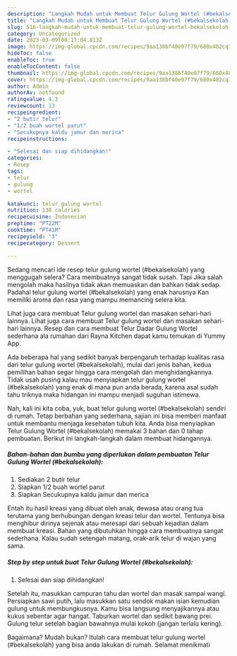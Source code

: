 ```yaml
---
description: "Langkah Mudah untuk Membuat Telur Gulung Wortel (#bekalsekolah) yang Enak"
title: "Langkah Mudah untuk Membuat Telur Gulung Wortel (#bekalsekolah) yang Enak"
slug: 516-langkah-mudah-untuk-membuat-telur-gulung-wortel-bekalsekolah-yang-enak
category: Uncategorized
date: 2023-03-09T08:17:04.813Z
image: https://img-global.cpcdn.com/recipes/9aa138bf40e07f79/680x482cq70/telur-gulung-wortel-bekalsekolah-foto-resep-utama.jpg
hideToc: false
enableToc: true
enableTocContent: false
thumbnail: https://img-global.cpcdn.com/recipes/9aa138bf40e07f79/680x482cq70/telur-gulung-wortel-bekalsekolah-foto-resep-utama.jpg
cover: https://img-global.cpcdn.com/recipes/9aa138bf40e07f79/680x482cq70/telur-gulung-wortel-bekalsekolah-foto-resep-utama.jpg
author: Admin
authorAv: notfound
ratingvalue: 4.3
reviewcount: 13
recipeingredient:
- "2 butir telur"
- "1/2 buah wortel parut"
- "Secukupnya kaldu jamur dan merica"
recipeinstructions:

- "Selesai dan siap dihidangkan!"
categories:
- Resep
tags:
- telur
- gulung
- wortel

katakunci: telur gulung wortel 
nutrition: 138 calories
recipecuisine: Indonesian
preptime: "PT22M"
cooktime: "PT41M"
recipeyield: "3"
recipecategory: Dessert

---
```



Sedang mencari ide resep telur gulung wortel (#bekalsekolah) yang menggugah selera? Cara membuatnya sangat tidak susah. Tapi Jika salah mengolah maka hasilnya tidak akan memuaskan dan bahkan tidak sedap. Padahal telur gulung wortel (#bekalsekolah) yang enak harusnya Kan memiliki aroma dan rasa yang mampu memancing selera kita.


Lihat juga cara membuat Telur gulung wortel dan masakan sehari-hari lainnya. Lihat juga cara membuat Telur gulung wortel dan masakan sehari-hari lainnya. Resep dan cara membuat Telur Dadar Gulung Wortel sederhana ala rumahan dari Rayna Kitchen dapat kamu temukan di Yummy App.

Ada beberapa hal yang sedikit banyak berpengaruh terhadap kualitas rasa dari telur gulung wortel (#bekalsekolah), mulai dari jenis bahan, kedua pemilihan bahan segar hingga cara mengolah dan menghidangkannya. Tidak usah pusing kalau mau menyiapkan telur gulung wortel (#bekalsekolah) yang enak di mana pun anda berada, karena asal sudah tahu triknya maka hidangan ini mampu menjadi suguhan istimewa.


Nah, kali ini kita coba, yuk, buat telur gulung wortel (#bekalsekolah) sendiri di rumah. Tetap berbahan yang sederhana, sajian ini bisa memberi manfaat untuk membantu menjaga kesehatan tubuh kita. Anda bisa menyiapkan Telur Gulung Wortel (#bekalsekolah) memakai 3 bahan dan 0 tahap pembuatan. Berikut ini langkah-langkah dalam membuat hidangannya.

<!--inarticleads1-->

##### Bahan-bahan dan bumbu yang diperlukan dalam pembuatan Telur Gulung Wortel (#bekalsekolah):

1. Sediakan 2 butir telur
1. Siapkan 1/2 buah wortel parut
1. Siapkan Secukupnya kaldu jamur dan merica


Entah itu hasil kreasi yang dibuat oleh anak, dewasa atau orang tua terutama yang berhubungan dengan kreasi telur dan wortel. Tentunya bisa menghibur dirinya sejenak atau meresapi dari sebuah kejadian dalam membuat kreasi. Bahan yang dibutuhkan hingga cara membuatnya sangat sederhana. Kalau sudah setengah matang, orak-arik telur di wajan yang sama. 

<!--inarticleads2-->

##### Step by step untuk buat Telur Gulung Wortel (#bekalsekolah):


1. Selesai dan siap dihidangkan!

Setelah itu, masukkan campuran tahu dan wortel dan masak sampai wangi. Persiapkan sawi putih, lalu masukkan satu sendok makan isian kemudian gulung untuk membungkusnya. Kamu bisa langsung menyajikannya atau kukus sebentar agar hangat. Taburkan wortel dan sedikit bawang prei. Gulung telur setelah bagian bawahnya mulai kokoh (jangan terlalu kering). 

Bagaimana? Mudah bukan? Itulah cara membuat telur gulung wortel (#bekalsekolah) yang bisa anda lakukan di rumah. Selamat menikmati
